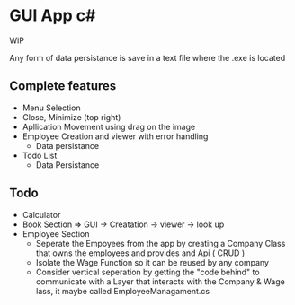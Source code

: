 # GUI App c#
 WiP
 
Any form of data persistance is save in a text file where the .exe is located
 
## Complete features
- Menu Selection
- Close, Minimize (top right)
-  Apllication Movement using drag on the image
- Employee Creation and viewer with error handling
	- Data persistance
 - Todo List
 	- Data Persistance


## Todo
- Calculator
- Book Section => GUI -> Creatation -> viewer -> look up
- Employee Section
	- Seperate the Empoyees from the app by creating a Company Class that owns the employees and provides and Api ( CRUD )
	- Isolate the Wage Function so it can be reused by any company
	- Consider vertical seperation by getting the "code behind" to communicate 
	with a Layer that interacts with the Company & Wage lass, it maybe called EmployeeManagament.cs
